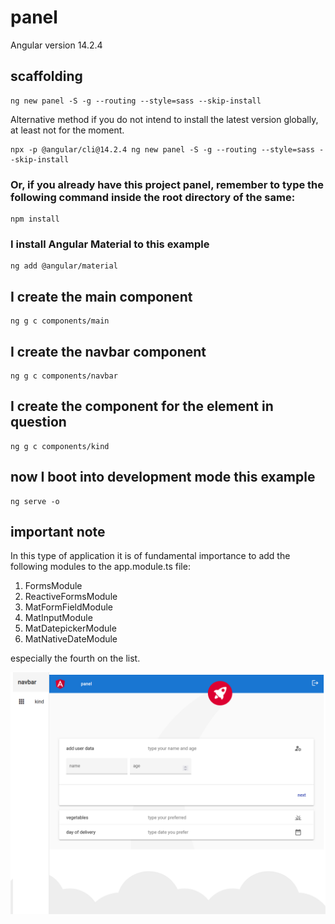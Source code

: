 # panel

Angular version 14.2.4

## scaffolding

```shell
ng new panel -S -g --routing --style=sass --skip-install
```

Alternative method if you do not intend to install the latest version globally, at least not for the moment.

```shell
npx -p @angular/cli@14.2.4 ng new panel -S -g --routing --style=sass --skip-install
```

### Or, if you already have this project panel, remember to type the following command inside the root directory of the same:

```shell
npm install
```

### I install Angular Material to this example

```shell
ng add @angular/material
```

## I create the main component

```shell
ng g c components/main
```

## I create the navbar component

```shell
ng g c components/navbar
```

## I create the component for the element in question

```shell
ng g c components/kind
```

## now I boot into development mode this example

```shell
ng serve -o
```

## important note

In this type of application it is of fundamental importance to add the following modules to the app.module.ts file:

1. FormsModule
2. ReactiveFormsModule
3. MatFormFieldModule
4. MatInputModule
5. MatDatepickerModule
6. MatNativeDateModule

especially the fourth on the list.

![panel screenshot](https://github.com/paolomococci/angular-exercises-workshop/blob/main/screenshots/panel_2022-07-17.png)
